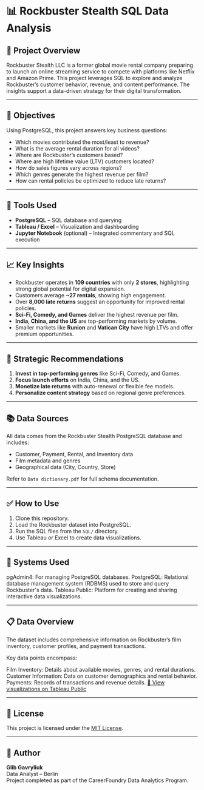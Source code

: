 # 📊 Rockbuster Stealth SQL Data Analysis

## 🚀 Project Overview

Rockbuster Stealth LLC is a former global movie rental company preparing to launch an online streaming service to compete with platforms like Netflix and Amazon Prime. This project leverages SQL to explore and analyze Rockbuster’s customer behavior, revenue, and content performance. The insights support a data-driven strategy for their digital transformation.

---

## 🎯 Objectives

Using PostgreSQL, this project answers key business questions:

- Which movies contributed the most/least to revenue?
- What is the average rental duration for all videos?
- Where are Rockbuster’s customers based?
- Where are high lifetime value (LTV) customers located?
- How do sales figures vary across regions?
- Which genres generate the highest revenue per film?
- How can rental policies be optimized to reduce late returns?

---

## 🔧 Tools Used

- **PostgreSQL** – SQL database and querying
- **Tableau / Excel** – Visualization and dashboarding
- **Jupyter Notebook** (optional) – Integrated commentary and SQL execution

---

## 📈 Key Insights

- Rockbuster operates in **109 countries** with only **2 stores**, highlighting strong global potential for digital expansion.
- Customers average **~27 rentals**, showing high engagement.
- Over **8,000 late returns** suggest an opportunity for improved rental policies.
- **Sci-Fi, Comedy, and Games** deliver the highest revenue per film.
- **India, China, and the US** are top-performing markets by volume.
- Smaller markets like **Runion** and **Vatican City** have high LTVs and offer premium opportunities.

---

## 📌 Strategic Recommendations

1. **Invest in top-performing genres** like Sci-Fi, Comedy, and Games.
2. **Focus launch efforts** on India, China, and the US.
3. **Monetize late returns** with auto-renewal or flexible fee models.
4. **Personalize content strategy** based on regional genre preferences.

---

## 📚 Data Sources

All data comes from the Rockbuster Stealth PostgreSQL database and includes:

- Customer, Payment, Rental, and Inventory data
- Film metadata and genres
- Geographical data (City, Country, Store)

Refer to `Data dictionary.pdf` for full schema documentation.

---

## ✅ How to Use

1. Clone this repository.
2. Load the Rockbuster dataset into PostgreSQL.
3. Run the SQL files from the `SQL/` directory.
4. Use Tableau or Excel to create data visualizations.

---

## 🧰 Systems Used

pgAdmin4: For managing PostgreSQL databases.
PostgreSQL: Relational database management system (RDBMS) used to store and query Rockbuster's data.
Tableau Public: Platform for creating and sharing interactive data visualizations.

---

## 📋 Data Overview

The dataset includes comprehensive information on Rockbuster’s film inventory, customer profiles, and payment transactions.

Key data points encompass:

Film Inventory: Details about available movies, genres, and rental durations.
Customer Information: Data on customer demographics and rental behavior.
Payments: Records of transactions and revenue details.
[🔗 View visualizations on Tableau Public](https://public.tableau.com/app/profile/hlib.havryliuk/viz/Ex_3_10/Rockbusterstoryboard?publish=yes)
  
---

## 📄 License

This project is licensed under the [MIT License](LICENSE).

---

## 🙋 Author

**Glib Gavryliuk**  
Data Analyst – Berlin  
Project completed as part of the CareerFoundry Data Analytics Program.
